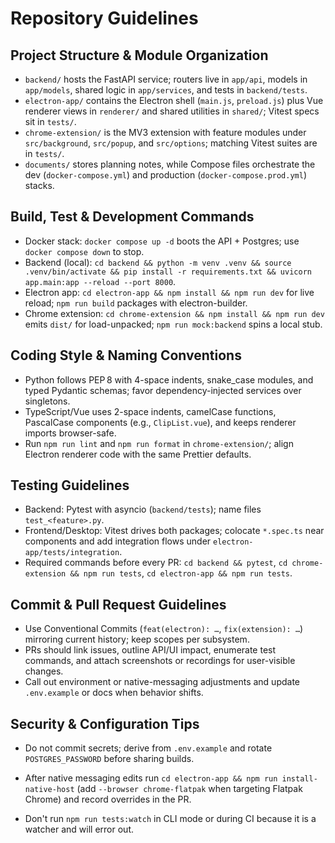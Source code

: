 # Repository Guidelines

## Project Structure & Module Organization
- `backend/` hosts the FastAPI service; routers live in `app/api`, models in `app/models`, shared logic in `app/services`, and tests in `backend/tests`.
- `electron-app/` contains the Electron shell (`main.js`, `preload.js`) plus Vue renderer views in `renderer/` and shared utilities in `shared/`; Vitest specs sit in `tests/`.
- `chrome-extension/` is the MV3 extension with feature modules under `src/background`, `src/popup`, and `src/options`; matching Vitest suites are in `tests/`.
- `documents/` stores planning notes, while Compose files orchestrate the dev (`docker-compose.yml`) and production (`docker-compose.prod.yml`) stacks.

## Build, Test & Development Commands
- Docker stack: `docker compose up -d` boots the API + Postgres; use `docker compose down` to stop.
- Backend (local): `cd backend && python -m venv .venv && source .venv/bin/activate && pip install -r requirements.txt && uvicorn app.main:app --reload --port 8000`.
- Electron app: `cd electron-app && npm install && npm run dev` for live reload; `npm run build` packages with electron-builder.
- Chrome extension: `cd chrome-extension && npm install && npm run dev` emits `dist/` for load-unpacked; `npm run mock:backend` spins a local stub.

## Coding Style & Naming Conventions
- Python follows PEP 8 with 4-space indents, snake_case modules, and typed Pydantic schemas; favor dependency-injected services over singletons.
- TypeScript/Vue uses 2-space indents, camelCase functions, PascalCase components (e.g., `ClipList.vue`), and keeps renderer imports browser-safe.
- Run `npm run lint` and `npm run format` in `chrome-extension/`; align Electron renderer code with the same Prettier defaults.

## Testing Guidelines
- Backend: Pytest with asyncio (`backend/tests`); name files `test_<feature>.py`.
- Frontend/Desktop: Vitest drives both packages; colocate `*.spec.ts` near components and add integration flows under `electron-app/tests/integration`.
- Required commands before every PR: `cd backend && pytest`, `cd chrome-extension && npm run tests`, `cd electron-app && npm run tests`.

## Commit & Pull Request Guidelines
- Use Conventional Commits (`feat(electron): …`, `fix(extension): …`) mirroring current history; keep scopes per subsystem.
- PRs should link issues, outline API/UI impact, enumerate test commands, and attach screenshots or recordings for user-visible changes.
- Call out environment or native-messaging adjustments and update `.env.example` or docs when behavior shifts.

## Security & Configuration Tips
- Do not commit secrets; derive from `.env.example` and rotate `POSTGRES_PASSWORD` before sharing builds.
- After native messaging edits run `cd electron-app && npm run install-native-host` (add `--browser chrome-flatpak` when targeting Flatpak Chrome) and record overrides in the PR.

- Don't run `npm run tests:watch` in CLI mode or during CI because it is a watcher and will error out.
